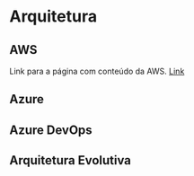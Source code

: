 <!-- TITLE: Arquitetura -->
<!-- SUBTITLE: A quick summary of Arquitetura -->

# Arquitetura
## AWS
Link para a página com conteúdo da AWS.
[Link](/wiki/arquitetura/aws)

## Azure

## Azure DevOps

## Arquitetura Evolutiva
